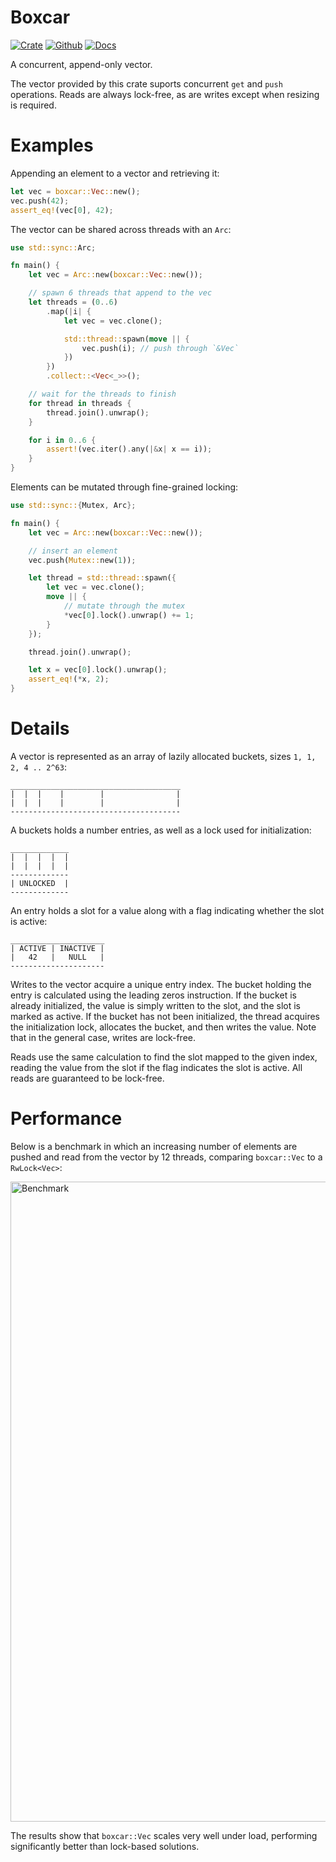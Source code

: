 # Boxcar

[![Crate](https://img.shields.io/crates/v/boxcar?style=for-the-badge)](https://crates.io/crates/boxcar)
[![Github](https://img.shields.io/badge/github-boxcar-success?style=for-the-badge)](https://github.com/ibraheemdev/boxcar)
[![Docs](https://img.shields.io/badge/docs.rs-0.0.1-4d76ae?style=for-the-badge)](https://docs.rs/boxcar)

A concurrent, append-only vector.

The vector provided by this crate suports concurrent `get` and `push` operations.
Reads are always lock-free, as are writes except when resizing is required.

# Examples

Appending an element to a vector and retrieving it:

```rust
let vec = boxcar::Vec::new();
vec.push(42);
assert_eq!(vec[0], 42);
```

The vector can be shared across threads with an `Arc`:

```rust
use std::sync::Arc;

fn main() {
    let vec = Arc::new(boxcar::Vec::new());

    // spawn 6 threads that append to the vec
    let threads = (0..6)
        .map(|i| {
            let vec = vec.clone();

            std::thread::spawn(move || {
                vec.push(i); // push through `&Vec`
            })
        })
        .collect::<Vec<_>>();

    // wait for the threads to finish
    for thread in threads {
        thread.join().unwrap();
    }

    for i in 0..6 {
        assert!(vec.iter().any(|&x| x == i));
    }
}
```

Elements can be mutated through fine-grained locking:

```rust
use std::sync::{Mutex, Arc};

fn main() {
    let vec = Arc::new(boxcar::Vec::new());

    // insert an element
    vec.push(Mutex::new(1));

    let thread = std::thread::spawn({
        let vec = vec.clone();
        move || {
            // mutate through the mutex
            *vec[0].lock().unwrap() += 1;
        }
    });

    thread.join().unwrap();

    let x = vec[0].lock().unwrap();
    assert_eq!(*x, 2);
}
```

# Details

A vector is represented as an array of lazily allocated buckets, sizes `1, 1, 2, 4 .. 2^63`:

```text
______________________________________
|  |  |    |        |                |
|  |  |    |        |                |
--------------------------------------
```

A buckets holds a number entries, as well as a lock used for initialization:

```text
_____________
|  |  |  |  |
|  |  |  |  |
-------------
| UNLOCKED  |
-------------
```

An entry holds a slot for a value along with a flag indicating whether the slot is active:

```text
_____________________
| ACTIVE | INACTIVE |
|   42   |   NULL   |
---------------------
```

Writes to the vector acquire a unique entry index. The bucket holding the entry is calculated using the leading zeros instruction. If the bucket is already initialized, the value is simply written to the slot, and the slot is marked as active. If the bucket has not been initialized, the thread acquires the initialization lock, allocates the bucket, and then writes the value. Note that in the general case, writes are lock-free.

Reads use the same calculation to find the slot mapped to the given index, reading the value from the slot if the flag indicates the slot is active. All reads are guaranteed to be lock-free.

# Performance

Below is a benchmark in which an increasing number of elements are pushed and read from the vector by 12 threads, comparing `boxcar::Vec` to a `RwLock<Vec>`:

<img width="1024" alt="Benchmark" src="https://user-images.githubusercontent.com/34988408/158077026-af9b90c6-f9e7-47ab-9eb0-0c89a1302fa7.png">

The results show that `boxcar::Vec` scales very well under load, performing significantly better than lock-based solutions.
